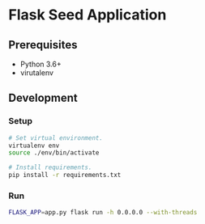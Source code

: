 # Flask Seed Application
## Prerequisites
* Python 3.6+
* virutalenv


## Development
### Setup
```bash
# Set virtual environment.
virtualenv env
source ./env/bin/activate

# Install requirements.
pip install -r requirements.txt
```

### Run
```bash
FLASK_APP=app.py flask run -h 0.0.0.0 --with-threads
```
